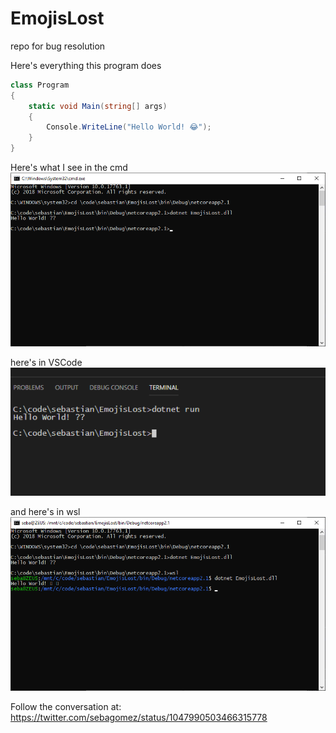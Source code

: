 # EmojisLost
repo for bug resolution

Here's everything this program does

``` csharp
class Program
{
	static void Main(string[] args)
	{
		Console.WriteLine("Hello World! 😂");
	}
}
```

Here's what I see in the cmd
![](res/cmd.png?raw=true)

here's in VSCode
![](res/vscode.png?raw=true)

and here's in wsl
![](res/wsl.png?raw=true)

Follow the conversation at: https://twitter.com/sebagomez/status/1047990503466315778

